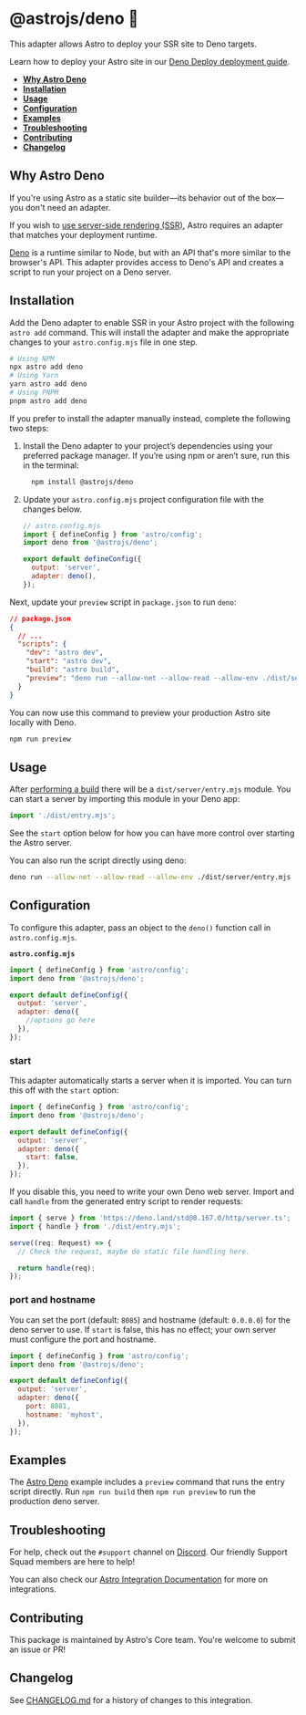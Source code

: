 # @astrojs/deno 🦖

This adapter allows Astro to deploy your SSR site to Deno targets.

Learn how to deploy your Astro site in our [Deno Deploy deployment guide](https://docs.astro.build/en/guides/deploy/deno/).

- <strong>[Why Astro Deno](#why-astro-deno)</strong>
- <strong>[Installation](#installation)</strong>
- <strong>[Usage](#usage)</strong>
- <strong>[Configuration](#configuration)</strong>
- <strong>[Examples](#examples)</strong>
- <strong>[Troubleshooting](#troubleshooting)</strong>
- <strong>[Contributing](#contributing)</strong>
- <strong>[Changelog](#changelog)</strong>

## Why Astro Deno

If you're using Astro as a static site builder—its behavior out of the box—you don't need an adapter.

If you wish to [use server-side rendering (SSR)](https://docs.astro.build/en/guides/server-side-rendering/), Astro requires an adapter that matches your deployment runtime.

[Deno](https://deno.land/) is a runtime similar to Node, but with an API that's more similar to the browser's API. This adapter provides access to Deno's API and creates a script to run your project on a Deno server.

## Installation

Add the Deno adapter to enable SSR in your Astro project with the following `astro add` command. This will install the adapter and make the appropriate changes to your `astro.config.mjs` file in one step.

```sh
# Using NPM
npx astro add deno
# Using Yarn
yarn astro add deno
# Using PNPM
pnpm astro add deno
```

If you prefer to install the adapter manually instead, complete the following two steps:

1. Install the Deno adapter to your project’s dependencies using your preferred package manager. If you’re using npm or aren’t sure, run this in the terminal:

   ```bash
     npm install @astrojs/deno
   ```

1. Update your `astro.config.mjs` project configuration file with the changes below.

   ```js ins={3,6-7}
   // astro.config.mjs
   import { defineConfig } from 'astro/config';
   import deno from '@astrojs/deno';

   export default defineConfig({
     output: 'server',
     adapter: deno(),
   });
   ```

Next, update your `preview` script in `package.json` to run `deno`:

```json ins={8}
// package.json
{
  // ...
  "scripts": {
    "dev": "astro dev",
    "start": "astro dev",
    "build": "astro build",
    "preview": "deno run --allow-net --allow-read --allow-env ./dist/server/entry.mjs"
  }
}
```

You can now use this command to preview your production Astro site locally with Deno.

```bash
npm run preview
```

## Usage

After [performing a build](https://docs.astro.build/en/guides/deploy/#building-your-site-locally) there will be a `dist/server/entry.mjs` module. You can start a server by importing this module in your Deno app:

```js
import './dist/entry.mjs';
```

See the `start` option below for how you can have more control over starting the Astro server.

You can also run the script directly using deno:

```sh
deno run --allow-net --allow-read --allow-env ./dist/server/entry.mjs
```

## Configuration

To configure this adapter, pass an object to the `deno()` function call in `astro.config.mjs`.

**`astro.config.mjs`**

```js
import { defineConfig } from 'astro/config';
import deno from '@astrojs/deno';

export default defineConfig({
  output: 'server',
  adapter: deno({
    //options go here
  }),
});
```

### start

This adapter automatically starts a server when it is imported. You can turn this off with the `start` option:

```js
import { defineConfig } from 'astro/config';
import deno from '@astrojs/deno';

export default defineConfig({
  output: 'server',
  adapter: deno({
    start: false,
  }),
});
```

If you disable this, you need to write your own Deno web server. Import and call `handle` from the generated entry script to render requests:

```ts
import { serve } from 'https://deno.land/std@0.167.0/http/server.ts';
import { handle } from './dist/entry.mjs';

serve((req: Request) => {
  // Check the request, maybe do static file handling here.

  return handle(req);
});
```

### port and hostname

You can set the port (default: `8085`) and hostname (default: `0.0.0.0`) for the deno server to use. If `start` is false, this has no effect; your own server must configure the port and hostname.

```js
import { defineConfig } from 'astro/config';
import deno from '@astrojs/deno';

export default defineConfig({
  output: 'server',
  adapter: deno({
    port: 8081,
    hostname: 'myhost',
  }),
});
```

## Examples

The [Astro Deno](https://github.com/withastro/astro/tree/main/examples/deno) example includes a `preview` command that runs the entry script directly. Run `npm run build` then `npm run preview` to run the production deno server.

## Troubleshooting

For help, check out the `#support` channel on [Discord](https://astro.build/chat). Our friendly Support Squad members are here to help!

You can also check our [Astro Integration Documentation][astro-integration] for more on integrations.

## Contributing

This package is maintained by Astro's Core team. You're welcome to submit an issue or PR!

## Changelog

See [CHANGELOG.md](CHANGELOG.md) for a history of changes to this integration.

[astro-integration]: https://docs.astro.build/en/guides/integrations-guide/
